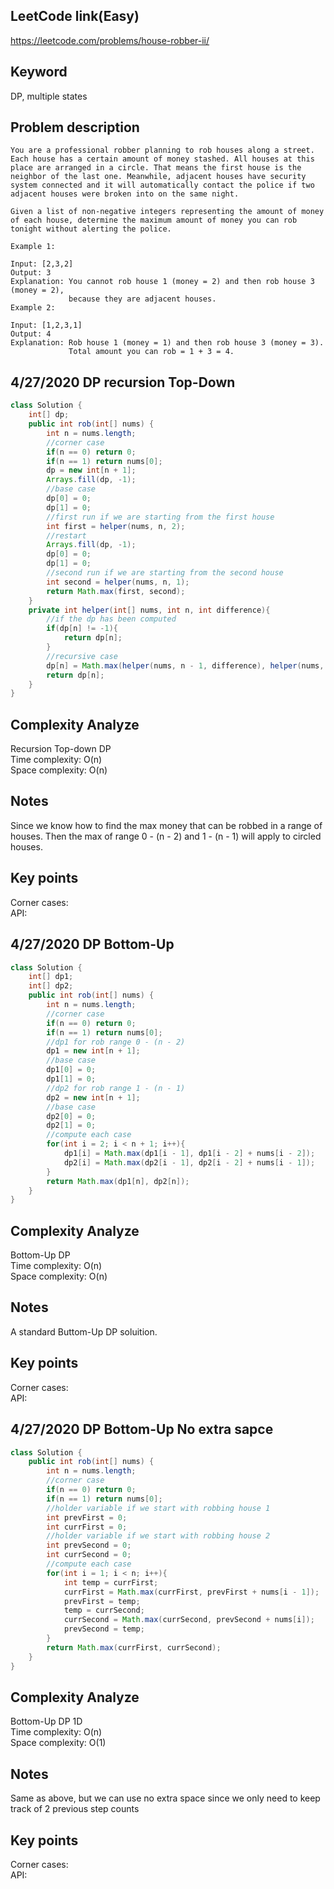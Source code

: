 ## LeetCode link(Easy)
https://leetcode.com/problems/house-robber-ii/

## Keyword
DP, multiple states

## Problem description
```
You are a professional robber planning to rob houses along a street. Each house has a certain amount of money stashed. All houses at this place are arranged in a circle. That means the first house is the neighbor of the last one. Meanwhile, adjacent houses have security system connected and it will automatically contact the police if two adjacent houses were broken into on the same night.

Given a list of non-negative integers representing the amount of money of each house, determine the maximum amount of money you can rob tonight without alerting the police.

Example 1:

Input: [2,3,2]
Output: 3
Explanation: You cannot rob house 1 (money = 2) and then rob house 3 (money = 2),
             because they are adjacent houses.
Example 2:

Input: [1,2,3,1]
Output: 4
Explanation: Rob house 1 (money = 1) and then rob house 3 (money = 3).
             Total amount you can rob = 1 + 3 = 4.
```
## 4/27/2020 DP recursion Top-Down

```java
class Solution {
    int[] dp;
    public int rob(int[] nums) {
        int n = nums.length;
        //corner case
        if(n == 0) return 0;
        if(n == 1) return nums[0];
        dp = new int[n + 1];
        Arrays.fill(dp, -1);
        //base case
        dp[0] = 0;
        dp[1] = 0;
        //first run if we are starting from the first house
        int first = helper(nums, n, 2);
        //restart
        Arrays.fill(dp, -1);
        dp[0] = 0;
        dp[1] = 0;
        //second run if we are starting from the second house
        int second = helper(nums, n, 1);
        return Math.max(first, second);
    }
    private int helper(int[] nums, int n, int difference){
        //if the dp has been computed
        if(dp[n] != -1){
            return dp[n];
        }
        //recursive case
        dp[n] = Math.max(helper(nums, n - 1, difference), helper(nums, n - 2, difference) + nums[n - difference]);
        return dp[n];
    }
}
```

## Complexity Analyze
Recursion Top-down DP\
Time complexity: O(n)\
Space complexity: O(n)

## Notes
Since we know how to find the max money that can be robbed in a range of houses. Then the max of range 0 - (n - 2) and 1 - (n - 1) will apply to circled houses.

## Key points
Corner cases: \
API:

## 4/27/2020 DP Bottom-Up

```java
class Solution {
    int[] dp1;
    int[] dp2;
    public int rob(int[] nums) {
        int n = nums.length;
        //corner case
        if(n == 0) return 0;
        if(n == 1) return nums[0];
        //dp1 for rob range 0 - (n - 2)
        dp1 = new int[n + 1];
        //base case
        dp1[0] = 0;
        dp1[1] = 0;
        //dp2 for rob range 1 - (n - 1)
        dp2 = new int[n + 1];
        //base case
        dp2[0] = 0;
        dp2[1] = 0;
        //compute each case
        for(int i = 2; i < n + 1; i++){
            dp1[i] = Math.max(dp1[i - 1], dp1[i - 2] + nums[i - 2]);
            dp2[i] = Math.max(dp2[i - 1], dp2[i - 2] + nums[i - 1]);
        }
        return Math.max(dp1[n], dp2[n]);
    }
}
```

## Complexity Analyze
Bottom-Up DP\
Time complexity: O(n)\
Space complexity: O(n)

## Notes
A standard Buttom-Up DP soluition.

## Key points
Corner cases: \
API:

## 4/27/2020 DP Bottom-Up No extra sapce

```java
class Solution {
    public int rob(int[] nums) {
        int n = nums.length;
        //corner case
        if(n == 0) return 0;
        if(n == 1) return nums[0];
        //holder variable if we start with robbing house 1
        int prevFirst = 0;
        int currFirst = 0;
        //holder variable if we start with robbing house 2
        int prevSecond = 0;
        int currSecond = 0;
        //compute each case
        for(int i = 1; i < n; i++){
            int temp = currFirst;
            currFirst = Math.max(currFirst, prevFirst + nums[i - 1]);
            prevFirst = temp;
            temp = currSecond;
            currSecond = Math.max(currSecond, prevSecond + nums[i]);
            prevSecond = temp;
        }
        return Math.max(currFirst, currSecond);
    }
}
```

## Complexity Analyze
Bottom-Up DP 1D\
Time complexity: O(n)\
Space complexity: O(1)

## Notes
Same as above, but we can use no extra space since we only need to keep track of 2 previous step counts

## Key points
Corner cases: \
API:
